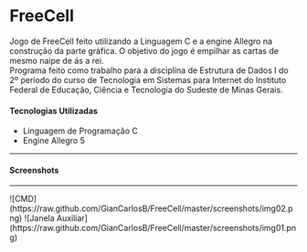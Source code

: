 FreeCell
========

Jogo de FreeCell feito utilizando a Linguagem C e a engine Allegro na construção da parte gráfica.
O objetivo do jogo é empilhar as cartas de mesmo naipe de ás a rei.<br>
Programa feito como trabalho para a disciplina de Estrutura de Dados I do 2º período do curso de Tecnologia em Sistemas para Internet do Instituto Federal de Educação, Ciência e Tecnologia do Sudeste de Minas Gerais.

<h4>Tecnologias Utilizadas</h4>
<ul>
  <li>Linguagem de Programação C</li>
  <li>Engine Allegro 5</li>
</ul>
<hr>
<h4>Screenshots</h4>
<hr>
![CMD](https://raw.github.com/GianCarlosB/FreeCell/master/screenshots/img02.png)
![Janela Auxiliar](https://raw.github.com/GianCarlosB/FreeCell/master/screenshots/img01.png)
